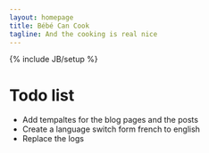 ```yaml
---
layout: homepage
title: Bébé Can Cook
tagline: And the cooking is real nice
---
```

{% include JB/setup %}

Todo list
=========

* Add tempaltes for the blog pages and the posts
* Create a language switch form french to english
* Replace the logs


